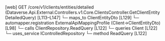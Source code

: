 [web] GET /core/v1/clients/entities/detailed  (Dataverse.Api.External.Controllers.v1.Core.ClientsController.GetClientEntityDetailedQuery)  [L113–L147]
  └─ maps_to ClientEntityDto [L129]
    └─ automapper.registration ExternalApiMappingProfile (Client->ClientEntityDto) [L98]
  └─ calls ClientRepository.ReadQuery [L122]
  └─ queries Client [L122]
  └─ uses_service IControlledRepository<Client>
    └─ method ReadQuery [L122]

